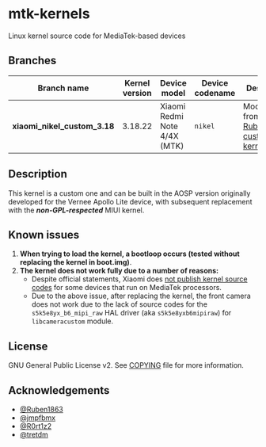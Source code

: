 # mtk-kernels
Linux kernel source code for MediaTek-based devices

## Branches
| Branch name                   | Kernel version                        | Device model                       | Device codename     | Description
|-------------------------------|------------------------|------------------------------------|---------------------|----------------------------------------------------------------------------------------------------|
| **xiaomi_nikel_custom_3.18**         | 3.18.22                | Xiaomi Redmi Note 4/4X (MTK)       | `nikel`             | Modified from [Ruben1863's custom kernel](https://github.com/Ruben1863/android_kernel_xiaomi_nikel)

## Description
This kernel is a custom one and can be built in the AOSP version originally developed for the Vernee Apollo Lite device, with subsequent replacement with the **_non-GPL-respected_** MIUI kernel.

## Known issues
1. **When trying to load the kernel, a bootloop occurs (tested without replacing the kernel in boot.img)**.
2. **The kernel does not work fully due to a number of reasons:**
   * Despite official statements, Xiaomi does [not publish kernel source codes](https://www.xda-developers.com/xiaomi-aims-to-release-kernel-source-code-for-new-devices-within-3-months-after-launch/) for some devices that run on MediaTek processors.
   * Due to the above issue, after replacing the kernel, the front camera does not work due to the lack of source codes for the `s5k5e8yx_b6_mipi_raw` HAL driver (aka `s5k5e8yxb6mipiraw`) for `libcameracustom` module.

## License
GNU General Public License v2. See [COPYING](https://github.com/SnowdroidReborn/mtk-kernels/blob/xiaomi_nikel_custom_3.18/COPYING) file for more information.

## Acknowledgements
* [@Ruben1863](https://github.com/Ruben1863)
* [@jmpfbmx](https://github.com/jmpfbmx)
* [@R0rt1z2](https://github.com/R0rt1z2)
* [@tretdm](https://github.com/tretdm)

